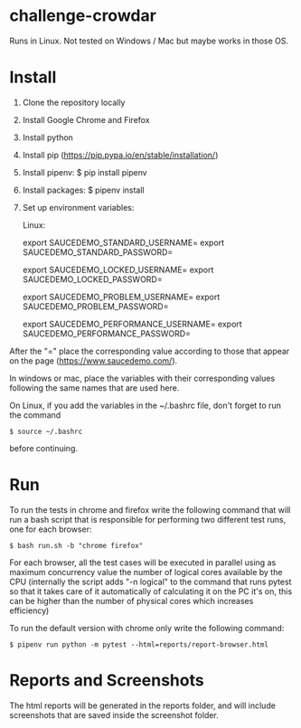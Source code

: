# challenge-crowdar

Runs in Linux. Not tested on Windows / Mac but maybe works in those OS.

# Install

1. Clone the repository locally
2. Install Google Chrome and Firefox
3. Install python
4. Install pip (https://pip.pypa.io/en/stable/installation/)
5. Install pipenv: $ pip install pipenv
6. Install packages: $ pipenv install
7. Set up environment variables:
    
    Linux:

    export SAUCEDEMO_STANDARD_USERNAME=
    export SAUCEDEMO_STANDARD_PASSWORD=

    export SAUCEDEMO_LOCKED_USERNAME=
    export SAUCEDEMO_LOCKED_PASSWORD=

    export SAUCEDEMO_PROBLEM_USERNAME=
    export SAUCEDEMO_PROBLEM_PASSWORD=

    export SAUCEDEMO_PERFORMANCE_USERNAME=
    export SAUCEDEMO_PERFORMANCE_PASSWORD=
  
After the "=" place the corresponding value according to those that appear on the page (https://www.saucedemo.com/).

In windows or mac, place the variables with their corresponding values following the same names that are used here.

On Linux, if you add the variables in the ~/.bashrc file, don't forget to run the command

    $ source ~/.bashrc

before continuing.


# Run

To run the tests in chrome and firefox write the following command that will run a bash script that is responsible for performing two different test runs, one for each browser:

    $ bash run.sh -b "chrome firefox"

For each browser, all the test cases will be executed in parallel using as maximum concurrency value the number of logical cores available by the CPU (internally the script adds "-n logical" to the command that runs pytest so that it takes care of it automatically of calculating it on the PC it's on, this can be higher than the number of physical cores which increases efficiency)


To run the default version with chrome only write the following command:

    $ pipenv run python -m pytest --html=reports/report-browser.html


# Reports and Screenshots

The html reports will be generated in the reports folder, and will include screenshots that are saved inside the screenshot folder.
